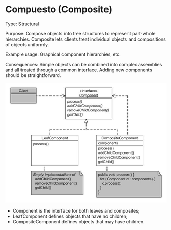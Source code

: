 # Compuesto (Composite)

Type: Structural

Purpose: Compose objects into tree structures to represent part-whole hierarchies. Composite lets clients treat individual objects and compositions of objects uniformly.

Example usage: Graphical component hierarchies, etc.

Consequences: Simple objects can be combined into complex assemblies and all treated through a common interface. Adding new components should be straightforward.

![_](../images/000041.jpg)

* Component is the interface for both leaves and composites;
* LeafComponent defines objects that have no children;
* CompositeComponent defines objects that may have children.
